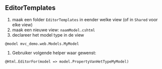 ## EditorTemplates

1. maak een folder `EditorTemplates` in eender welke view (of in `Shared` voor elke view)
1. maak een nieuwe view: `naamModel.cshtml`
1. declareer het model type in de view

```cshtml
@model mvc_demo.web.Models.MyModel
```

1. Gebruiker volgende helper waar gewenst:

```cshtml
@Html.EditorFor(model => model.PropertyVanHetTypeMyModel)
```
